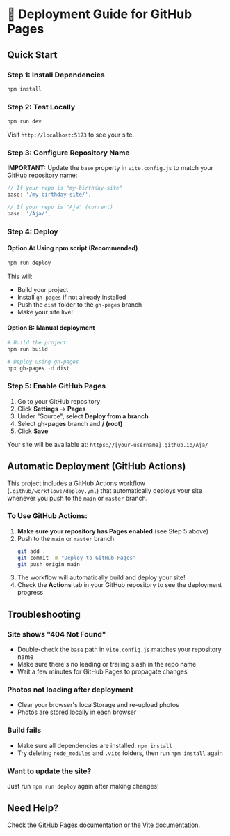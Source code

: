 # 🚀 Deployment Guide for GitHub Pages

## Quick Start

### Step 1: Install Dependencies

```bash
npm install
```

### Step 2: Test Locally

```bash
npm run dev
```

Visit `http://localhost:5173` to see your site.

### Step 3: Configure Repository Name

**IMPORTANT:** Update the `base` property in `vite.config.js` to match your GitHub repository name:

```javascript
// If your repo is "my-birthday-site"
base: '/my-birthday-site/',

// If your repo is "Aja" (current)
base: '/Aja/',
```

### Step 4: Deploy

#### Option A: Using npm script (Recommended)

```bash
npm run deploy
```

This will:

- Build your project
- Install `gh-pages` if not already installed
- Push the `dist` folder to the `gh-pages` branch
- Make your site live!

#### Option B: Manual deployment

```bash
# Build the project
npm run build

# Deploy using gh-pages
npx gh-pages -d dist
```

### Step 5: Enable GitHub Pages

1. Go to your GitHub repository
2. Click **Settings** → **Pages**
3. Under "Source", select **Deploy from a branch**
4. Select **gh-pages** branch and **/ (root)**
5. Click **Save**

Your site will be available at: `https://[your-username].github.io/Aja/`

## Automatic Deployment (GitHub Actions)

This project includes a GitHub Actions workflow (`.github/workflows/deploy.yml`) that automatically deploys your site whenever you push to the `main` or `master` branch.

### To Use GitHub Actions:

1. **Make sure your repository has Pages enabled** (see Step 5 above)
2. Push to the `main` or `master` branch:
   ```bash
   git add .
   git commit -m "Deploy to GitHub Pages"
   git push origin main
   ```
3. The workflow will automatically build and deploy your site!
4. Check the **Actions** tab in your GitHub repository to see the deployment progress

## Troubleshooting

### Site shows "404 Not Found"

- Double-check the `base` path in `vite.config.js` matches your repository name
- Make sure there's no leading or trailing slash in the repo name
- Wait a few minutes for GitHub Pages to propagate changes

### Photos not loading after deployment

- Clear your browser's localStorage and re-upload photos
- Photos are stored locally in each browser

### Build fails

- Make sure all dependencies are installed: `npm install`
- Try deleting `node_modules` and `.vite` folders, then run `npm install` again

### Want to update the site?

Just run `npm run deploy` again after making changes!

## Need Help?

Check the [GitHub Pages documentation](https://docs.github.com/en/pages) or the [Vite documentation](https://vitejs.dev/).
